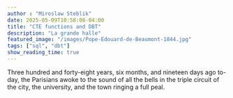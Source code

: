 ```yaml
---
author : "Miroslaw Steblik"  
date: 2025-05-09T10:58:08-04:00
title: "CTE functions and DBT"
description: "La grande halle"
featured_image: "/images/Pope-Edouard-de-Beaumont-1844.jpg"
tags: ["sql", "dbt"]
show_reading_time: true
---
```


Three hundred and forty-eight years, six months, and nineteen days ago
to-day, the Parisians awoke to the sound of all the bells in the triple
circuit of the city, the university, and the town ringing a full peal.